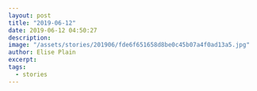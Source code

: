 ```yaml
---
layout: post
title: "2019-06-12"
date: 2019-06-12 04:50:27
description: 
image: "/assets/stories/201906/fde6f651658d8be0c45b07a4f0ad13a5.jpg"
author: Elise Plain
excerpt: 
tags: 
  - stories
---
```



<p></p>
